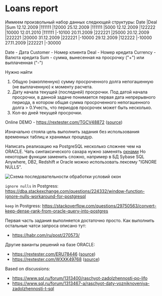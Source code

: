 # Loans report

Иммеем произвольный набор данных следкющей структуры:
    Date |Deal |Sum
    12.12.2009 |111111 |12000
    25.12.2009 |111111 |5000
    12.12.2009 |122222 |10000
    12.01.2010 |111111 |-10100
    20.11.2009 |222221 |25000
    20.12.2009 |222221 |20000
    31.12.2009 |222221 |-10000
    29.12.2009 |122222 |-10000
    27.11.2009 |222221 |-30000

Date - Дата
Customer - Номер клиента
Deal - Номер кредита
Currency - Валюта кредита
Sum - сумма, вынесенная на просрочку ("+") или выплаченная ("-")

Нужно найти
1. Общую (накопленную) сумму просроченного долга непогашенную (не выплаченную) к моменту расчета.
2. Дату начала текущей (последней) просрочки. Под датой начала просрочки, в данной задаче понимается первая дата непрерывного периода, в котором общая сумма просроченного непогашенного долга > 0.Учесть, что периодов просрочек может быть несколько.
3. Кол-во дней текущей просрочки.

Online DEMO - https://rextester.com/TGCV48872 ([source](https://github.com/ink-ru/loans_sql/blob/master/oracle3.sql))

Изначально стояла цель выполнить задания без использования временных таблиц и хранимых процедур.

Написать реализацию на PostgreSQL несколько сложнее чем на ORACLE. Чать синтаксического сахара нужно заменять [окнами](https://habr.com/ru/post/268983/) Но некоторые функции заменить сложно, например в БД Sybase SQL Anywhere, DB2, Redshift и Oracle можно использовать лексему "IGNORE NULLS".

![Схема последовательности обработки условий окон](https://www.sqlite.org/images/syntax/frame-spec.gif)

`ignore nulls` in Postgress:
https://dba.stackexchange.com/questions/224332/window-function-ignore-nulls-workaround-for-postgresql

`keep` in Postgress:
https://stackoverflow.com/questions/29750563/convert-keep-dense-rank-from-oracle-query-into-postgres

Первая часть задания выполняется достаточно просто. Как выполнить остальные чатси запроса описано тут:
* https://habr.com/ru/post/270573/


Другие ваианты решений на базе ORACLE:
* https://rextester.com/ERU78446 ([source](https://github.com/ink-ru/loans_sql/blob/master/oracle2.sql))
* https://rextester.com/WXXK49768 ([source](https://github.com/ink-ru/loans_sql/blob/master/oracle.sql))

Based on discussions:
* https://www.sql.ru/forum/1313400/raschyot-zadolzhennosti-po-lifo
* https://www.sql.ru/forum/1313467-a/raschyot-daty-vozniknoveniya-zadolzhennosti-t-sql
